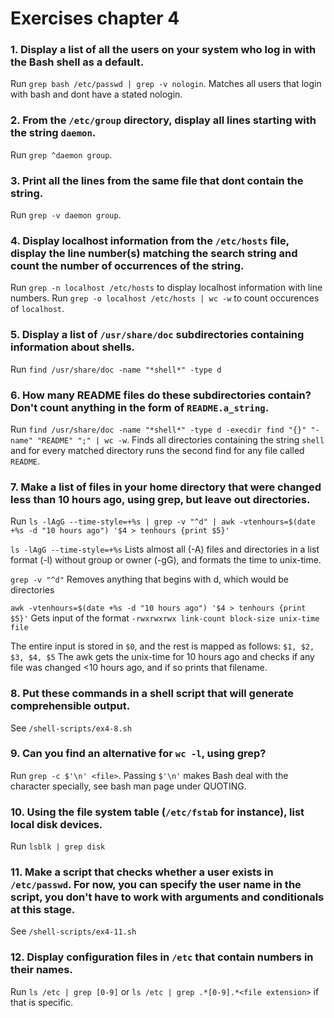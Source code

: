 # Exercises chapter 4
### 1. Display a list of all the users on your system who log in with the Bash shell as a default.
Run `grep bash /etc/passwd | grep -v nologin`. Matches all users that login with bash and dont have a stated nologin.

### 2. From the `/etc/group` directory, display all lines starting with the string `daemon`.
Run `grep ^daemon group`.

### 3. Print all the lines from the same file that dont contain the string.
Run `grep -v daemon group`.

### 4. Display localhost information from the `/etc/hosts` file, display the line number(s) matching the search string and count the number of occurrences of the string.
Run `grep -n localhost /etc/hosts` to display localhost information with line numbers.
Run `grep -o localhost /etc/hosts | wc -w` to count occurences of `localhost`.

### 5. Display a list of `/usr/share/doc` subdirectories containing information about shells.
Run `find /usr/share/doc -name "*shell*" -type d`

### 6. How many README files do these subdirectories contain? Don't count anything in the form of `README.a_string`.
Run `find /usr/share/doc -name "*shell*" -type d -execdir find "{}" "-name" "README" ";" | wc -w`. Finds all directories containing the string `shell` and for every matched directory runs the second find for any file called `README`.

### 7. Make a list of files in your home directory that were changed less than 10 hours ago, using grep, but leave out directories.
Run `ls -lAgG --time-style=+%s | grep -v "^d" | awk -vtenhours=$(date +%s -d "10 hours ago") '$4 > tenhours {print $5}'`

`ls -lAgG --time-style=+%s` Lists almost all (-A) files and directories in a list format (-l) without group or owner (-gG), and formats the time to unix-time. 

`grep -v "^d"` Removes anything that begins with d, which would be directories

`awk -vtenhours=$(date +%s -d "10 hours ago") '$4 > tenhours {print $5}'` Gets input of the format `-rwxrwxrwx link-count block-size unix-time file`

The entire input is stored in `$0`, and the rest is mapped as follows: `$1, $2, $3, $4, $5`
The awk gets the unix-time for 10 hours ago and checks if any file was changed <10 hours ago, and if so prints that filename.

### 8. Put these commands in a shell script that will generate comprehensible output.
See `/shell-scripts/ex4-8.sh`

### 9. Can you find an alternative for `wc -l`, using grep?
Run `grep -c $'\n' <file>`. Passing `$'\n'` makes Bash deal with the character specially, see bash man page under QUOTING. 

### 10. Using the file system table (`/etc/fstab` for instance), list local disk devices.
Run `lsblk | grep disk`

### 11. Make a script that checks whether a user exists in `/etc/passwd`. For now, you can specify the user name in the script, you don't have to work with arguments and conditionals at this stage.
See `/shell-scripts/ex4-11.sh`

### 12. Display configuration files in `/etc` that contain numbers in their names.
Run `ls /etc | grep [0-9]` or `ls /etc | grep .*[0-9].*<file extension>` if that is specific.
